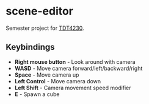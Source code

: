 # scene-editor

Semester project for [TDT4230](https://www.ntnu.edu/studies/courses/TDT4230/2022).

## Keybindings

* **Right mouse button** - Look around with camera
* **WASD** - Move camera forward/left/backward/right
* **Space** - Move camera up
* **Left Control** - Move camera down
* **Left Shift** - Camera movement speed modifier
* **E** - Spawn a cube
